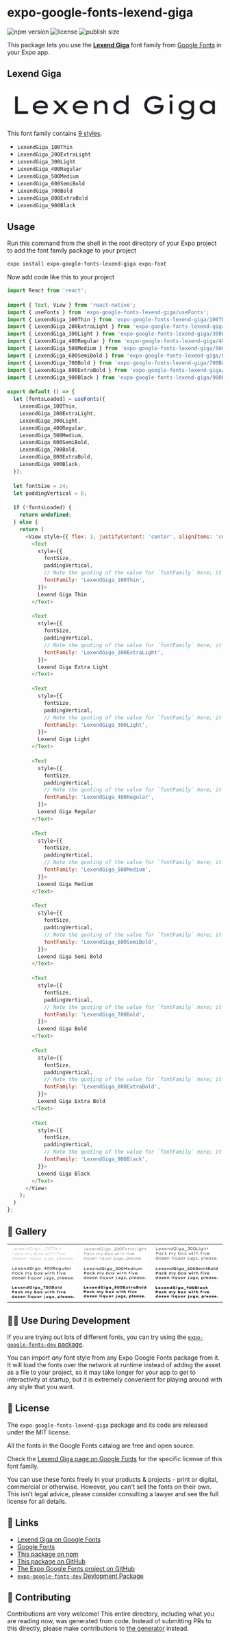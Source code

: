 # expo-google-fonts-lexend-giga

![npm version](https://flat.badgen.net/npm/v/expo-google-fonts-lexend-giga)
![license](https://flat.badgen.net/github/license/expo/google-fonts)
![publish size](https://flat.badgen.net/packagephobia/install/expo-google-fonts-lexend-giga)

This package lets you use the [**Lexend Giga**](https://fonts.google.com/specimen/Lexend+Giga) font family from [Google Fonts](https://fonts.google.com/) in your Expo app.

## Lexend Giga

![Lexend Giga](./font-family.png)

This font family contains [9 styles](#-gallery).

- `LexendGiga_100Thin`
- `LexendGiga_200ExtraLight`
- `LexendGiga_300Light`
- `LexendGiga_400Regular`
- `LexendGiga_500Medium`
- `LexendGiga_600SemiBold`
- `LexendGiga_700Bold`
- `LexendGiga_800ExtraBold`
- `LexendGiga_900Black`

## Usage

Run this command from the shell in the root directory of your Expo project to add the font family package to your project
```sh
expo install expo-google-fonts-lexend-giga expo-font
```

Now add code like this to your project
```js
import React from 'react';

import { Text, View } from 'react-native';
import { useFonts } from 'expo-google-fonts-lexend-giga/useFonts';
import { LexendGiga_100Thin } from 'expo-google-fonts-lexend-giga/100Thin';
import { LexendGiga_200ExtraLight } from 'expo-google-fonts-lexend-giga/200ExtraLight';
import { LexendGiga_300Light } from 'expo-google-fonts-lexend-giga/300Light';
import { LexendGiga_400Regular } from 'expo-google-fonts-lexend-giga/400Regular';
import { LexendGiga_500Medium } from 'expo-google-fonts-lexend-giga/500Medium';
import { LexendGiga_600SemiBold } from 'expo-google-fonts-lexend-giga/600SemiBold';
import { LexendGiga_700Bold } from 'expo-google-fonts-lexend-giga/700Bold';
import { LexendGiga_800ExtraBold } from 'expo-google-fonts-lexend-giga/800ExtraBold';
import { LexendGiga_900Black } from 'expo-google-fonts-lexend-giga/900Black';

export default () => {
  let [fontsLoaded] = useFonts({
    LexendGiga_100Thin,
    LexendGiga_200ExtraLight,
    LexendGiga_300Light,
    LexendGiga_400Regular,
    LexendGiga_500Medium,
    LexendGiga_600SemiBold,
    LexendGiga_700Bold,
    LexendGiga_800ExtraBold,
    LexendGiga_900Black,
  });

  let fontSize = 24;
  let paddingVertical = 6;

  if (!fontsLoaded) {
    return undefined;
  } else {
    return (
      <View style={{ flex: 1, justifyContent: 'center', alignItems: 'center' }}>
        <Text
          style={{
            fontSize,
            paddingVertical,
            // Note the quoting of the value for `fontFamily` here; it expects a string!
            fontFamily: 'LexendGiga_100Thin',
          }}>
          Lexend Giga Thin
        </Text>

        <Text
          style={{
            fontSize,
            paddingVertical,
            // Note the quoting of the value for `fontFamily` here; it expects a string!
            fontFamily: 'LexendGiga_200ExtraLight',
          }}>
          Lexend Giga Extra Light
        </Text>

        <Text
          style={{
            fontSize,
            paddingVertical,
            // Note the quoting of the value for `fontFamily` here; it expects a string!
            fontFamily: 'LexendGiga_300Light',
          }}>
          Lexend Giga Light
        </Text>

        <Text
          style={{
            fontSize,
            paddingVertical,
            // Note the quoting of the value for `fontFamily` here; it expects a string!
            fontFamily: 'LexendGiga_400Regular',
          }}>
          Lexend Giga Regular
        </Text>

        <Text
          style={{
            fontSize,
            paddingVertical,
            // Note the quoting of the value for `fontFamily` here; it expects a string!
            fontFamily: 'LexendGiga_500Medium',
          }}>
          Lexend Giga Medium
        </Text>

        <Text
          style={{
            fontSize,
            paddingVertical,
            // Note the quoting of the value for `fontFamily` here; it expects a string!
            fontFamily: 'LexendGiga_600SemiBold',
          }}>
          Lexend Giga Semi Bold
        </Text>

        <Text
          style={{
            fontSize,
            paddingVertical,
            // Note the quoting of the value for `fontFamily` here; it expects a string!
            fontFamily: 'LexendGiga_700Bold',
          }}>
          Lexend Giga Bold
        </Text>

        <Text
          style={{
            fontSize,
            paddingVertical,
            // Note the quoting of the value for `fontFamily` here; it expects a string!
            fontFamily: 'LexendGiga_800ExtraBold',
          }}>
          Lexend Giga Extra Bold
        </Text>

        <Text
          style={{
            fontSize,
            paddingVertical,
            // Note the quoting of the value for `fontFamily` here; it expects a string!
            fontFamily: 'LexendGiga_900Black',
          }}>
          Lexend Giga Black
        </Text>
      </View>
    );
  }
};

```

## 🔡 Gallery


||||
|-|-|-|
|![LexendGiga_100Thin](.//100Thin/LexendGiga_100Thin.ttf.png)|![LexendGiga_200ExtraLight](.//200ExtraLight/LexendGiga_200ExtraLight.ttf.png)|![LexendGiga_300Light](.//300Light/LexendGiga_300Light.ttf.png)||
|![LexendGiga_400Regular](.//400Regular/LexendGiga_400Regular.ttf.png)|![LexendGiga_500Medium](.//500Medium/LexendGiga_500Medium.ttf.png)|![LexendGiga_600SemiBold](.//600SemiBold/LexendGiga_600SemiBold.ttf.png)||
|![LexendGiga_700Bold](.//700Bold/LexendGiga_700Bold.ttf.png)|![LexendGiga_800ExtraBold](.//800ExtraBold/LexendGiga_800ExtraBold.ttf.png)|![LexendGiga_900Black](.//900Black/LexendGiga_900Black.ttf.png)||


## 👩‍💻 Use During Development

If you are trying out lots of different fonts, you can try using the [`expo-google-fonts-dev` package](https://github.com/freeboub/google-fonts/tree/master/font-packages/dev#readme).

You can import *any* font style from any Expo Google Fonts package from it. It will load the fonts
over the network at runtime instead of adding the asset as a file to your project, so it may take longer
for your app to get to interactivity at startup, but it is extremely convenient
for playing around with any style that you want.

## 📖 License

The `expo-google-fonts-lexend-giga` package and its code are released under the MIT license.

All the fonts in the Google Fonts catalog are free and open source.

Check the [Lexend Giga page on Google Fonts](https://fonts.google.com/specimen/Lexend+Giga) for the specific license of this font family.

You can use these fonts freely in your products & projects - print or digital, commercial or otherwise. However, you can't sell the fonts on their own. This isn't legal advice, please consider consulting a lawyer and see the full license for all details.

## 🔗 Links

- [Lexend Giga on Google Fonts](https://fonts.google.com/specimen/Lexend+Giga)
- [Google Fonts](https://fonts.google.com/)
- [This package on npm](https://www.npmjs.com/package/expo-google-fonts-lexend-giga)
- [This package on GitHub](https://github.com/freeboub/google-fonts/tree/master/font-packages/lexend-giga)
- [The Expo Google Fonts project on GitHub](https://github.com/freeboub/google-fonts)
- [`expo-google-fonts-dev` Devlopment Package](https://github.com/freeboub/google-fonts/tree/master/font-packages/dev)

## 🤝 Contributing

Contributions are very welcome! This entire directory, including what you are reading now, was generated from code. Instead of submitting PRs to this directly, please make contributions to [the generator](https://github.com/freeboub/google-fonts/tree/master/packages/generator) instead.
